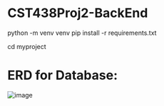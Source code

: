 # CST438Proj2-BackEnd

python -m venv venv
pip install -r requirements.txt

cd myproject

# ERD for Database:
![image](https://github.com/user-attachments/assets/34605791-d98d-40bd-a88c-f03efd3ab881)
